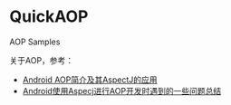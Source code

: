 # QuickAOP
AOP Samples

关于AOP，参考：
* [Android AOP简介及其AspectJ的应用](https://blog.csdn.net/ddnosh/article/details/100061136)  
* [Android使用Aspecj进行AOP开发时遇到的一些问题总结](https://blog.csdn.net/ddnosh/article/details/103988614)


